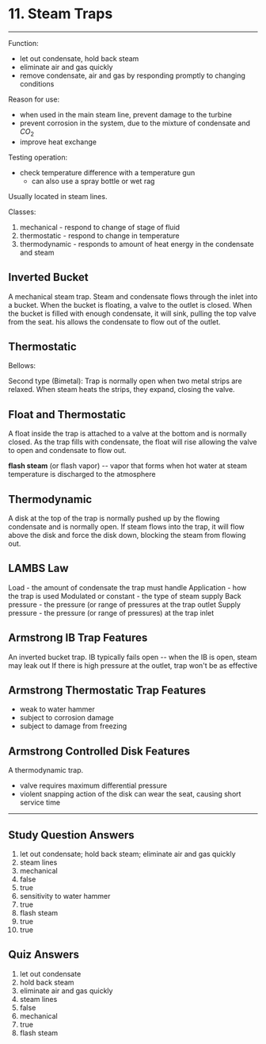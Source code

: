 # 11. Steam Traps
---

Function:
-	let out condensate, hold back steam
-	eliminate air and gas quickly
-	remove condensate, air and gas by responding promptly to changing conditions

Reason for use:
-	when used in the main steam line, prevent damage to the turbine
-	prevent corrosion in the system, due to the mixture of condensate and $CO_{2}$
-	improve heat exchange

Testing operation:
-	check temperature difference with a temperature gun
	-	can also use a spray bottle or wet rag

Usually located in steam lines.

Classes:
1.	mechanical - respond to change of stage of fluid
2.	thermostatic - respond to change in temperature
3.	thermodynamic - responds to amount of heat energy in the condensate and steam

## Inverted Bucket
A mechanical steam trap. Steam and condensate flows through the inlet into a bucket. When the bucket is floating, a valve to the outlet is closed. When the bucket is filled with enough condensate, it will sink, pulling the top valve from the seat. his allows the condensate to flow out of the outlet.

## Thermostatic
Bellows:


Second type (Bimetal):
Trap is normally open when two metal strips are relaxed. When steam heats the strips, they expand, closing the valve.

## Float and Thermostatic
A float inside the trap is attached to a valve at the bottom and is normally closed. As the trap fills with condensate, the float will rise allowing the valve to open and condensate to flow out.

__flash steam__ (or flash vapor) -- vapor that forms when hot water at steam temperature is discharged to the atmosphere

## Thermodynamic
A disk at the top of the trap is normally pushed up by the flowing condensate and is normally open. If steam flows into the trap, it will flow above the disk and force the disk down, blocking the steam from flowing out.

## LAMBS Law
Load - the amount of condensate the trap must handle
Application - how the trap is used
Modulated or constant - the type of steam supply
Back pressure - the pressure (or range of pressures at the trap outlet
Supply pressure - the pressure (or range of pressures) at the trap inlet

## Armstrong IB Trap Features
An inverted bucket trap.
IB typically fails open -- when the IB is open, steam may leak out
If there is high pressure at the outlet, trap won't be as effective

## Armstrong Thermostatic Trap Features
-	weak to water hammer
-	subject to corrosion damage
-	subject to damage from freezing

## Armstrong Controlled Disk Features
A thermodynamic trap.
-	valve requires maximum differential pressure
-	violent snapping action of the disk can wear the seat, causing short service time

---

## Study Question Answers
1. let out condensate; hold back steam; eliminate air and gas quickly
2. steam lines
3. mechanical
4. false
5. true
6. sensitivity to water hammer
7. true
8. flash steam
9. true
10. true

## Quiz Answers
1. let out condensate
2. hold back steam
3. eliminate air and gas quickly
4. steam lines
5. false
6. mechanical
7. true
8. flash steam
